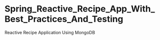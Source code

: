 # Spring_Reactive_Recipe_App_With_Best_Practices_And_Testing
Reactive Recipe Application Using MongoDB



